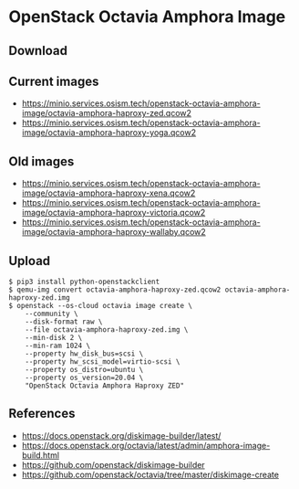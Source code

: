 # OpenStack Octavia Amphora Image

## Download

## Current images

* https://minio.services.osism.tech/openstack-octavia-amphora-image/octavia-amphora-haproxy-zed.qcow2
* https://minio.services.osism.tech/openstack-octavia-amphora-image/octavia-amphora-haproxy-yoga.qcow2

## Old images

* https://minio.services.osism.tech/openstack-octavia-amphora-image/octavia-amphora-haproxy-xena.qcow2
* https://minio.services.osism.tech/openstack-octavia-amphora-image/octavia-amphora-haproxy-victoria.qcow2
* https://minio.services.osism.tech/openstack-octavia-amphora-image/octavia-amphora-haproxy-wallaby.qcow2

## Upload

```
$ pip3 install python-openstackclient
$ qemu-img convert octavia-amphora-haproxy-zed.qcow2 octavia-amphora-haproxy-zed.img
$ openstack --os-cloud octavia image create \
    --community \
    --disk-format raw \
    --file octavia-amphora-haproxy-zed.img \
    --min-disk 2 \
    --min-ram 1024 \
    --property hw_disk_bus=scsi \
    --property hw_scsi_model=virtio-scsi \
    --property os_distro=ubuntu \
    --property os_version=20.04 \
    "OpenStack Octavia Amphora Haproxy ZED"
```

## References

* https://docs.openstack.org/diskimage-builder/latest/
* https://docs.openstack.org/octavia/latest/admin/amphora-image-build.html
* https://github.com/openstack/diskimage-builder
* https://github.com/openstack/octavia/tree/master/diskimage-create
